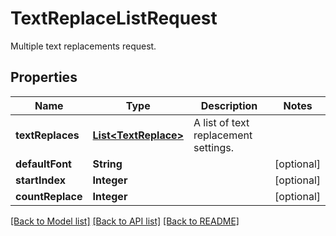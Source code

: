 ﻿
# TextReplaceListRequest
Multiple text replacements request.

## Properties
Name | Type | Description | Notes
------------ | ------------- | ------------- | -------------
**textReplaces** | [**List&lt;TextReplace&gt;**](TextReplace.md) | A list of text replacement settings. | 
**defaultFont** | **String** |  | [optional]
**startIndex** | **Integer** |  | [optional]
**countReplace** | **Integer** |  | [optional]


[[Back to Model list]](../../README.md#documentation-for-models) [[Back to API list]](../../README.md#documentation-for-api-endpoints) [[Back to README]](../../README.md)


